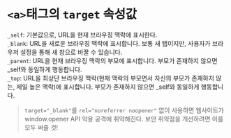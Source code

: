 # `<a>`태그의 `target` 속성값

`_self`: 기본값으로, URL을 현재 브라우징 맥락에 표시한다.  
`_blank`: URL을 새로운 브라우징 맥락에 표시합니다. 보통 새 탭이지만, 사용자가 브라우저 설정을 통해 새 창으로 바꿀 수 있습니다.  
`_parent`: URL을 현재 브라우징 맥락의 부모에 표시합니다. 부모가 존재하지 않으면 \_self와 동일하게 행동합니다.  
`_top`: URL을 최상단 브라우징 맥락(현재 맥락의 부모면서 자신의 부모가 존재하지 않는, 제일 높은 맥락)에 표시합니다. 부모가 존재하지 않으면 \_self와 동일하게 행동합니다.

> `target="_blank"`를 `rel="noreferrer noopener"` 없이 사용하면 웹사이트가 window.opener API 악용 공격에 취약해진다. 보안 취약점을 개선하려면 이를 모두 써줄 것!
